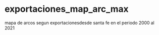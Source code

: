 # exportaciones_map_arc_max
mapa de arcos segun exportacionesdesde santa fe en el periodo 2000 al 2021
